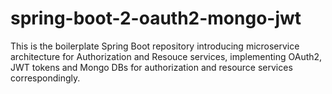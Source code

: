 # spring-boot-2-oauth2-mongo-jwt
This is the boilerplate Spring Boot repository introducing microservice architecture for Authorization and Resouce services, implementing OAuth2, JWT tokens and Mongo DBs for authorization and resource services correspondingly.
